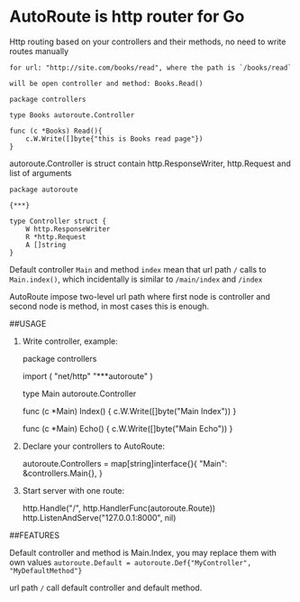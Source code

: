 # AutoRoute is http router for Go

Http routing based on your controllers and their methods, no need to write routes manually

	for url: "http://site.com/books/read", where the path is `/books/read`

	will be open controller and method: Books.Read()

	package controllers

	type Books autoroute.Controller

	func (c *Books) Read(){
		c.W.Write([]byte{"this is Books read page"})
	}

autoroute.Controller is struct contain http.ResponseWriter, http.Request and list of arguments

	package autoroute

	{***}

	type Controller struct {
		W http.ResponseWriter
		R *http.Request
		A []string
	}


Default controller `Main` and method `index` mean that url path `/` calls to `Main.index()`, which incidentally is similar to `/main/index` and `/index`

AutoRoute impose two-level url path where first node is controller and second node is method, in most cases this is enough.

##USAGE

1) Write controller, example:

	package controllers

	import (
		"net/http"
		"***autoroute"
	)

	type Main autoroute.Controller

	func (c *Main) Index() {
		c.W.Write([]byte("Main Index"))
	}

	func (c *Main) Echo() {
		c.W.Write([]byte("Main Echo"))
	}


2) Declare your controllers to AutoRoute:

	autoroute.Controllers = map[string]interface{}{
		"Main": &controllers.Main{},
	}

3) Start server with one route:

	http.Handle("/", http.HandlerFunc(autoroute.Route))
	http.ListenAndServe("127.0.0.1:8000", nil)


##FEATURES

Default controller and method is Main.Index, you may replace them with own values `autoroute.Default = autoroute.Def{"MyController", "MyDefaultMethod"}`


url path `/` call default controller and default method.